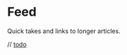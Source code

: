 # Feed

Quick takes and links to longer articles.

// [todo](https://support.twitter.com/articles/20170071)
